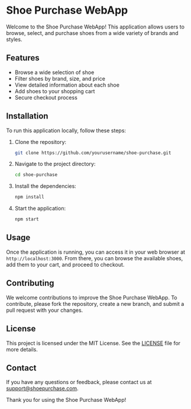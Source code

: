 # Shoe Purchase WebApp

Welcome to the Shoe Purchase WebApp! This application allows users to browse, select, and purchase shoes from a wide variety of brands and styles.

## Features

- Browse a wide selection of shoe
- Filter shoes by brand, size, and price
- View detailed information about each shoe
- Add shoes to your shopping cart
- Secure checkout process

## Installation

To run this application locally, follow these steps:

1. Clone the repository:
    ```bash
    git clone https://github.com/yourusername/shoe-purchase.git
    ```
2. Navigate to the project directory:
    ```bash
    cd shoe-purchase
    ```
3. Install the dependencies:
    ```bash
    npm install
    ```
4. Start the application:
    ```bash
    npm start
    ```

## Usage

Once the application is running, you can access it in your web browser at `http://localhost:3000`. From there, you can browse the available shoes, add them to your cart, and proceed to checkout.

## Contributing

We welcome contributions to improve the Shoe Purchase WebApp. To contribute, please fork the repository, create a new branch, and submit a pull request with your changes.

## License

This project is licensed under the MIT License. See the [LICENSE](LICENSE) file for more details.

## Contact

If you have any questions or feedback, please contact us at support@shoepurchase.com.

Thank you for using the Shoe Purchase WebApp!
